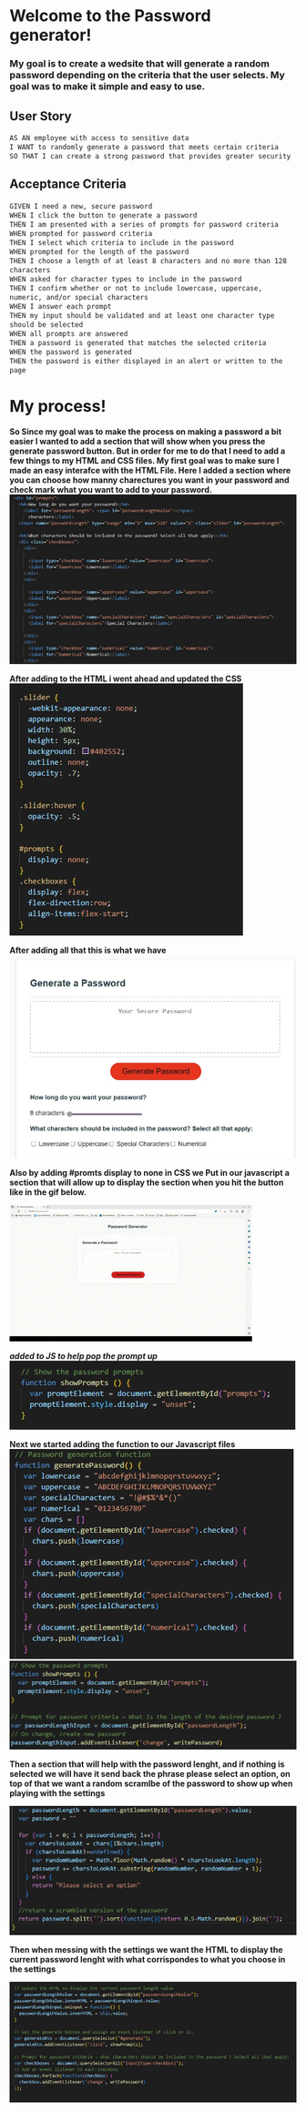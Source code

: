 # Welcome to the Password generator!
### My goal is to create a wedsite that will generate a random password depending on the criteria that the user selects. My goal was to make it simple and easy to use. 

## User Story
```
AS AN employee with access to sensitive data
I WANT to randomly generate a password that meets certain criteria
SO THAT I can create a strong password that provides greater security
```
## Acceptance Criteria
```
GIVEN I need a new, secure password
WHEN I click the button to generate a password
THEN I am presented with a series of prompts for password criteria
WHEN prompted for password criteria
THEN I select which criteria to include in the password
WHEN prompted for the length of the password
THEN I choose a length of at least 8 characters and no more than 128 characters
WHEN asked for character types to include in the password
THEN I confirm whether or not to include lowercase, uppercase, numeric, and/or special characters
WHEN I answer each prompt
THEN my input should be validated and at least one character type should be selected
WHEN all prompts are answered
THEN a password is generated that matches the selected criteria
WHEN the password is generated
THEN the password is either displayed in an alert or written to the page
```

# My process!
**So Since my goal was to make the process on making a password a bit easier I wanted to add a section that will show when you press the generate password button. But in order for me to do that I need to add a few things to my HTML and CSS files. My first goal was to make sure I made an easy interafce with the HTML File. Here I added a section where you can choose how manny charectures you want in your password and check mark what you want to add to your password.**
![getting started](Assets/IMG/HTML%20wtih%20added%20stuff.jpg)

**After adding to the HTML i went ahead and updated the CSS**
![getting started](Assets/IMG/CSS%20upadated%20.jpg)

**After adding all that this is what we have**
![getting started](Assets/IMG/Showing%20the%20Extra%20section.jpg)

**Also by adding #promts display to none in CSS we Put in our javascript a section that will allow up to display the section when you hit the button like in the gif below.** 

![Gif](Assets/IMG/Showing%20teh%20section.gif)

***added to JS to help pop the prompt up***
![sectionForPromt](Assets/IMG/show%20Prompt.jpg)


**Next we started adding the function to our Javascript files**
![JSFunction](Assets/IMG/JS_password%20Function.jpg)
![JSFucntion the PW](Assets/IMG/funaction%20for%20the%20password.jpg)

**Then a section that will help with the password lenght, and if nothing is selected we will have it send back the phrase please select an option, on top of that we want a random scramlbe of the password to show up when playing with the settings**

![JSFucntion the PW](Assets/IMG/JS_funcation_PW.jpg)

**Then when messing with the settings we want the HTML to display the current password lenght with what corrispondes to what you choose in the settings**

![JSFunction updating](Assets/IMG/Event%20listener.jpg)





